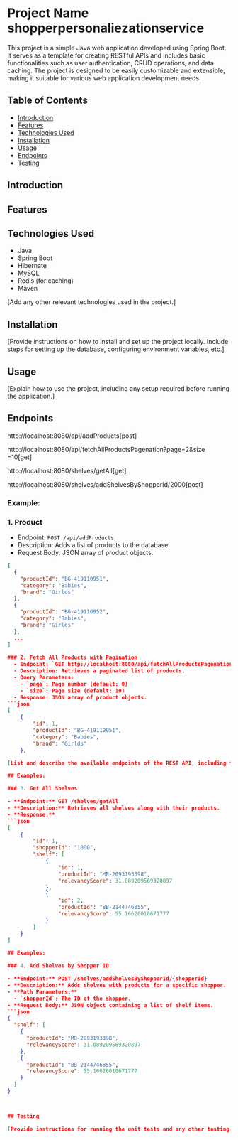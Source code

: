 
# Project Name shopperpersonaliezationservice

This project is a simple Java web application developed using Spring Boot. It serves as a template for creating RESTful APIs and includes basic functionalities such as user authentication, CRUD operations, and data caching. The project is designed to be easily customizable and extensible, making it suitable for various web application development needs.

## Table of Contents

- [Introduction](#introduction)
- [Features](#features)
- [Technologies Used](#technologies-used)
- [Installation](#installation)
- [Usage](#usage)
- [Endpoints](#endpoints)
- [Testing](#testing)

## Introduction


## Features



## Technologies Used

- Java
- Spring Boot
- Hibernate
- MySQL
- Redis (for caching)
- Maven

[Add any other relevant technologies used in the project.]

## Installation

[Provide instructions on how to install and set up the project locally. Include steps for setting up the database, configuring environment variables, etc.]

## Usage

[Explain how to use the project, including any setup required before running the application.]

## Endpoints

http://localhost:8080/api/addProducts[post]

http://localhost:8080/api/fetchAllProductsPagenation?page=2&size =10[get]

http://localhost:8080/shelves/getAll[get]

http://localhost:8080/shelves/addShelvesByShopperId/2000[post]


### Example:

### 1.  Product
- Endpoint: `POST /api/addProducts`
- Description: Adds a list of products to the database.
- Request Body: JSON array of product objects.
```json
[
  {
    "productId": "BG-419110951",
    "category": "Babies",
    "brand": "Girlds"
  },
  {
    "productId": "BG-419110952",
    "category": "Babies",
    "brand": "Girlds"
  },
  ...
]

### 2. Fetch All Products with Pagination
  - Endpoint: `GET http://localhost:8080/api/fetchAllProductsPagenation?page=1&size=10`
  - Description: Retrieves a paginated list of products.
  - Query Parameters:
    - `page`: Page number (default: 0)
    - `size`: Page size (default: 10)
  - Response: JSON array of product objects.
```json
[
    {
        "id": 1,
        "productId": "BG-419110951",
        "category": "Babies",
        "brand": "Girlds"
    },

[List and describe the available endpoints of the REST API, including their methods, parameters, and responses.]

## Examples:

### 3. Get All Shelves

- **Endpoint:** GET /shelves/getAll
- **Description:** Retrieves all shelves along with their products.
- **Response:**
```json
[
    {
        "id": 1,
        "shopperId": "1000",
        "shelf": [
            {
                "id": 1,
                "productId": "MB-2093193398",
                "relevancyScore": 31.089209569320897
            },
            {
                "id": 2,
                "productId": "BB-2144746855",
                "relevancyScore": 55.16626010671777
            }
        ]
    }
]

## Examples:

### 4. Add Shelves by Shopper ID

- **Endpoint:** POST /shelves/addShelvesByShopperId/{shopperId}
- **Description:** Adds shelves with products for a specific shopper.
- **Path Parameters:**
  - `shopperId`: The ID of the shopper.
- **Request Body:** JSON object containing a list of shelf items.
```json
{
  "shelf": [
    {
      "productId": "MB-2093193398",
      "relevancyScore": 31.089209569320897
    },
    {
      "productId": "BB-2144746855",
      "relevancyScore": 55.16626010671777
    }
  ]
}



## Testing

[Provide instructions for running the unit tests and any other testing procedures.]


